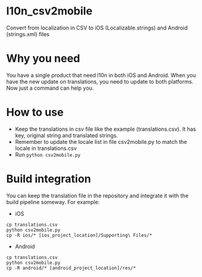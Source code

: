 # l10n_csv2mobile
Convert from localization in CSV to iOS (Localizable.strings) and Android (strings.xml) files

# Why you need
You have a single product that need l10n in both iOS and Android. When you have the new update on translations, you need to update to both platforms. Now just a command can help you.

# How to use
* Keep the translations in csv file like the example (translations.csv). It has key, original string and translated strings.
* Remember to update the locale list in file csv2mobile.py to match the locale in translations.csv
* Run `python csv2mobile.py`

# Build integration
You can keep the translation file in the repository and integrate it with the build pipeline someway.
For example:
* iOS
```
cp translations.csv
python csv2mobile.py
cp -R ios/* [ios_project_location]/Supporting\ Files/*
```
* Android
```
cp translations.csv
python csv2mobile.py
cp -R android/* [android_project_location]/res/*
```
